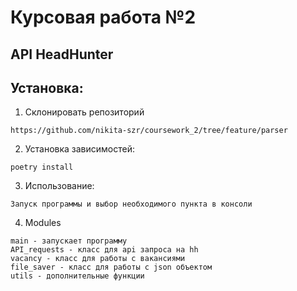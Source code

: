 # Курсовая работа №2
## API HeadHunter
## Установка:
1. Склонировать репозиторий
```
https://github.com/nikita-szr/coursework_2/tree/feature/parser
```
2. Установка зависимостей: 
```
poetry install
```
3. Использование:
```
Запуск программы и выбор необходимого пункта в консоли
```

4. Modules
```
main - запускает программу
API_requests - класс для api запроса на hh
vacancy - класс для работы с вакансиями
file_saver - класс для работы с json объектом
utils - дополнительные функции
```